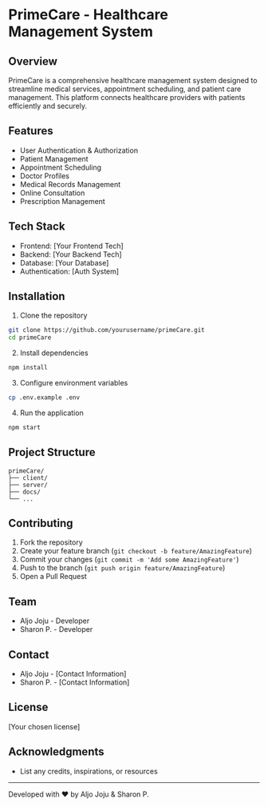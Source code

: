 # PrimeCare - Healthcare Management System

## Overview

PrimeCare is a comprehensive healthcare management system designed to streamline medical services, appointment scheduling, and patient care management. This platform connects healthcare providers with patients efficiently and securely.

## Features

- User Authentication & Authorization
- Patient Management
- Appointment Scheduling
- Doctor Profiles
- Medical Records Management
- Online Consultation
- Prescription Management

## Tech Stack

- Frontend: [Your Frontend Tech]
- Backend: [Your Backend Tech]
- Database: [Your Database]
- Authentication: [Auth System]

## Installation

1. Clone the repository

```bash
git clone https://github.com/yourusername/primeCare.git
cd primeCare
```

2. Install dependencies

```bash
npm install
```

3. Configure environment variables

```bash
cp .env.example .env
```

4. Run the application

```bash
npm start
```

## Project Structure

```
primeCare/
├── client/
├── server/
├── docs/
└── ...
```

## Contributing

1. Fork the repository
2. Create your feature branch (`git checkout -b feature/AmazingFeature`)
3. Commit your changes (`git commit -m 'Add some AmazingFeature'`)
4. Push to the branch (`git push origin feature/AmazingFeature`)
5. Open a Pull Request

## Team

- Aljo Joju - Developer
- Sharon P. - Developer

## Contact

- Aljo Joju - [Contact Information]
- Sharon P. - [Contact Information]

## License

[Your chosen license]

## Acknowledgments

- List any credits, inspirations, or resources

---

Developed with ❤️ by Aljo Joju & Sharon P.
